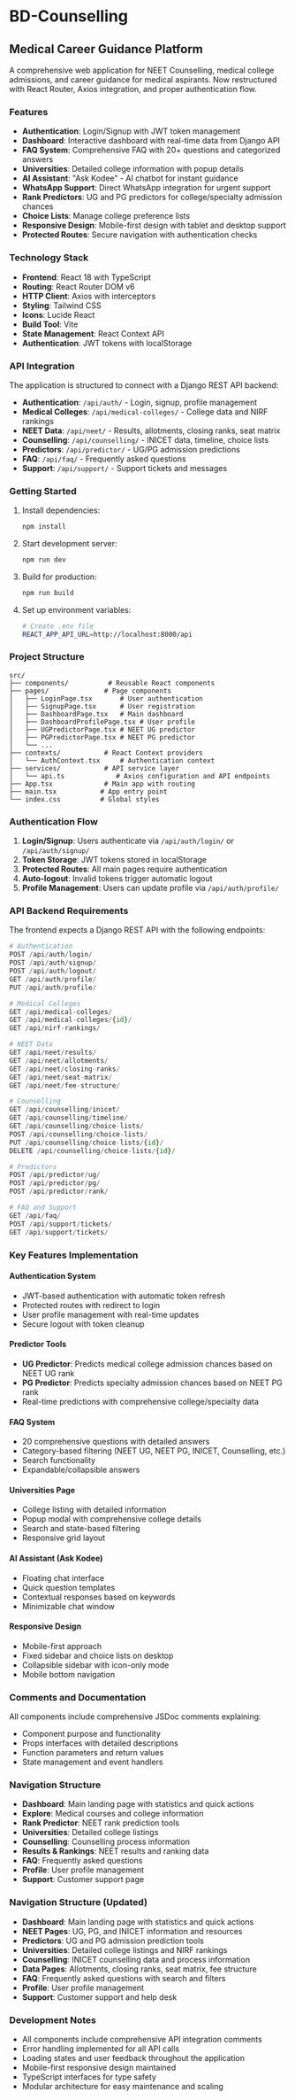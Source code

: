 # BD-Counselling

## Medical Career Guidance Platform

A comprehensive web application for NEET Counselling, medical college admissions, and career guidance for medical aspirants. Now restructured with React Router, Axios integration, and proper authentication flow.

### Features

- **Authentication**: Login/Signup with JWT token management
- **Dashboard**: Interactive dashboard with real-time data from Django API
- **FAQ System**: Comprehensive FAQ with 20+ questions and categorized answers
- **Universities**: Detailed college information with popup details
- **AI Assistant**: "Ask Kodee" - AI chatbot for instant guidance
- **WhatsApp Support**: Direct WhatsApp integration for urgent support
- **Rank Predictors**: UG and PG predictors for college/specialty admission chances
- **Choice Lists**: Manage college preference lists
- **Responsive Design**: Mobile-first design with tablet and desktop support
- **Protected Routes**: Secure navigation with authentication checks

### Technology Stack

- **Frontend**: React 18 with TypeScript
- **Routing**: React Router DOM v6
- **HTTP Client**: Axios with interceptors
- **Styling**: Tailwind CSS
- **Icons**: Lucide React
- **Build Tool**: Vite
- **State Management**: React Context API
- **Authentication**: JWT tokens with localStorage

### API Integration

The application is structured to connect with a Django REST API backend:

- **Authentication**: `/api/auth/` - Login, signup, profile management
- **Medical Colleges**: `/api/medical-colleges/` - College data and NIRF rankings
- **NEET Data**: `/api/neet/` - Results, allotments, closing ranks, seat matrix
- **Counselling**: `/api/counselling/` - INICET data, timeline, choice lists
- **Predictors**: `/api/predictor/` - UG/PG admission predictions
- **FAQ**: `/api/faq/` - Frequently asked questions
- **Support**: `/api/support/` - Support tickets and messages

### Getting Started

1. Install dependencies:

   ```bash
   npm install
   ```

2. Start development server:

   ```bash
   npm run dev
   ```

3. Build for production:
   ```bash
   npm run build
   ```

4. Set up environment variables:
   ```bash
   # Create .env file
   REACT_APP_API_URL=http://localhost:8000/api
   ```

### Project Structure

```
src/
├── components/          # Reusable React components
├── pages/              # Page components
│   ├── LoginPage.tsx       # User authentication
│   ├── SignupPage.tsx      # User registration
│   ├── DashboardPage.tsx   # Main dashboard
│   ├── DashboardProfilePage.tsx # User profile
│   ├── UGPredictorPage.tsx # NEET UG predictor
│   ├── PGPredictorPage.tsx # NEET PG predictor
│   └── ...
├── contexts/           # React Context providers
│   └── AuthContext.tsx     # Authentication context
├── services/           # API service layer
│   └── api.ts             # Axios configuration and API endpoints
├── App.tsx             # Main app with routing
├── main.tsx           # App entry point
└── index.css          # Global styles
```

### Authentication Flow

1. **Login/Signup**: Users authenticate via `/api/auth/login/` or `/api/auth/signup/`
2. **Token Storage**: JWT tokens stored in localStorage
3. **Protected Routes**: All main pages require authentication
4. **Auto-logout**: Invalid tokens trigger automatic logout
5. **Profile Management**: Users can update profile via `/api/auth/profile/`

### API Backend Requirements

The frontend expects a Django REST API with the following endpoints:

```python
# Authentication
POST /api/auth/login/
POST /api/auth/signup/
POST /api/auth/logout/
GET /api/auth/profile/
PUT /api/auth/profile/

# Medical Colleges
GET /api/medical-colleges/
GET /api/medical-colleges/{id}/
GET /api/nirf-rankings/

# NEET Data
GET /api/neet/results/
GET /api/neet/allotments/
GET /api/neet/closing-ranks/
GET /api/neet/seat-matrix/
GET /api/neet/fee-structure/

# Counselling
GET /api/counselling/inicet/
GET /api/counselling/timeline/
GET /api/counselling/choice-lists/
POST /api/counselling/choice-lists/
PUT /api/counselling/choice-lists/{id}/
DELETE /api/counselling/choice-lists/{id}/

# Predictors
POST /api/predictor/ug/
POST /api/predictor/pg/
POST /api/predictor/rank/

# FAQ and Support
GET /api/faq/
POST /api/support/tickets/
GET /api/support/tickets/
```

### Key Features Implementation

#### Authentication System

- JWT-based authentication with automatic token refresh
- Protected routes with redirect to login
- User profile management with real-time updates
- Secure logout with token cleanup

#### Predictor Tools

- **UG Predictor**: Predicts medical college admission chances based on NEET UG rank
- **PG Predictor**: Predicts specialty admission chances based on NEET PG rank
- Real-time predictions with comprehensive college/specialty data

#### FAQ System

- 20 comprehensive questions with detailed answers
- Category-based filtering (NEET UG, NEET PG, INICET, Counselling, etc.)
- Search functionality
- Expandable/collapsible answers

#### Universities Page

- College listing with detailed information
- Popup modal with comprehensive college details
- Search and state-based filtering
- Responsive grid layout

#### AI Assistant (Ask Kodee)

- Floating chat interface
- Quick question templates
- Contextual responses based on keywords
- Minimizable chat window

#### Responsive Design

- Mobile-first approach
- Fixed sidebar and choice lists on desktop
- Collapsible sidebar with icon-only mode
- Mobile bottom navigation

### Comments and Documentation

All components include comprehensive JSDoc comments explaining:

- Component purpose and functionality
- Props interfaces with detailed descriptions
- Function parameters and return values
- State management and event handlers

### Navigation Structure

- **Dashboard**: Main landing page with statistics and quick actions
- **Explore**: Medical courses and college information
- **Rank Predictor**: NEET rank prediction tools
- **Universities**: Detailed college listings
- **Counselling**: Counselling process information
- **Results & Rankings**: NEET results and ranking data
- **FAQ**: Frequently asked questions
- **Profile**: User profile management
- **Support**: Customer support page

### Navigation Structure (Updated)

- **Dashboard**: Main landing page with statistics and quick actions
- **NEET Pages**: UG, PG, and INICET information and resources
- **Predictors**: UG and PG admission prediction tools
- **Universities**: Detailed college listings and NIRF rankings
- **Counselling**: INICET counselling data and process information
- **Data Pages**: Allotments, closing ranks, seat matrix, fee structure
- **FAQ**: Frequently asked questions with search and filters
- **Profile**: User profile management
- **Support**: Customer support and help desk

### Development Notes

- All components include comprehensive API integration comments
- Error handling implemented for all API calls
- Loading states and user feedback throughout the application
- Mobile-first responsive design maintained
- TypeScript interfaces for type safety
- Modular architecture for easy maintenance and scaling